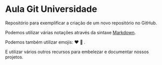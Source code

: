 # Aula Git Universidade

Repositório para exemplificar a criação de um novo repositório no GitHub.

Podemos utilizar várias notações através da sintaxe [Markdown](https://www.markdownguide.org/basic-syntax/).

Podemos também utilizar emojis: ❤️ 🚀 .

E utilizar vários outros recursos para embelezar e documentar nossos projetos.
